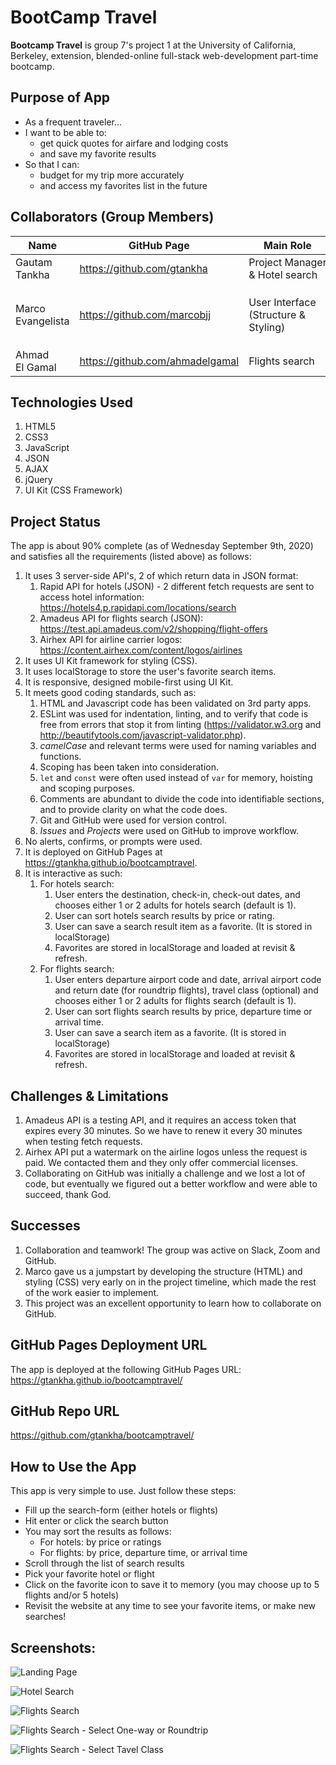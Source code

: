# BootCamp Travel
**Bootcamp Travel** is group 7's project 1 at the University of California, Berkeley, extension, blended-online full-stack web-development part-time bootcamp.

## Purpose of App
- As a frequent traveler...
- I want to be able to:
    - get quick quotes for airfare and lodging costs
    - and save my favorite results
- So that I can:
    - budget for my trip more accurately
    - and access my favorites list in the future

## Collaborators (Group Members)
| Name | GitHub Page | Main Role | Files |
| ---- | ----------- | --------- | ----- |
| Gautam Tankha | https://github.com/gtankha | Project Manager & Hotel search | `hotel.js` |
| Marco Evangelista | https://github.com/marcobjj | User Interface (Structure & Styling) | `index.html`, `style.css`, `script.js`, & `form-select.js` |
| Ahmad El Gamal | https://github.com/ahmadelgamal | Flights search | `flights.js` |

## Technologies Used
1. HTML5
2. CSS3
3. JavaScript
4. JSON
5. AJAX
6. jQuery
7. UI Kit (CSS Framework)

## Project Status
The app is about 90% complete (as of Wednesday September 9th, 2020) and satisfies all the requirements (listed above) as follows:
1. It uses 3 server-side API's, 2 of which return data in JSON format:
    1. Rapid API for hotels (JSON) - 2 different fetch requests are sent to access hotel information: https://hotels4.p.rapidapi.com/locations/search
    2. Amadeus API for flights search (JSON): https://test.api.amadeus.com/v2/shopping/flight-offers
    3. Airhex API for airline carrier logos: https://content.airhex.com/content/logos/airlines
2. It uses UI Kit framework for styling (CSS).
3. It uses localStorage to store the user's favorite search items.
4. It is responsive, designed mobile-first using UI Kit.
5. It meets good coding standards, such as:
    1. HTML and Javascript code has been validated on 3rd party apps.
    2. ESLint was used for indentation, linting, and to verify that code is free from errors that stop it from linting (https://validator.w3.org and http://beautifytools.com/javascript-validator.php).
    3. *camelCase* and relevant terms were used for naming variables and functions.
    4. Scoping has been taken into consideration.
    5. `let` and `const` were often used instead of `var` for memory, hoisting and scoping purposes.
    6. Comments are abundant to divide the code into identifiable sections, and to provide clarity on what the code does.
    7. Git and GitHub were used for version control.
    8. *Issues* and *Projects* were used on GitHub to improve workflow.
6. No alerts, confirms, or prompts were used.
7. It is deployed on GitHub Pages at https://gtankha.github.io/bootcamptravel.
8. It is interactive as such:
    1. For hotels search:
        1. User enters the destination, check-in, check-out dates, and chooses either 1 or 2 adults for hotels search (default is 1).
        2. User can sort hotels search results by price or rating.
        3. User can save a search result item as a favorite. (It is stored in localStorage)
        4. Favorites are stored in localStorage and loaded at revisit & refresh.
    2. For flights search:
        1. User enters departure airport code and date, arrival airport code and return date (for roundtrip flights), travel class (optional) and chooses either 1 or 2 adults for flights search (default is 1).
        2. User can sort flights search results by price, departure time or arrival time.
        3. User can save a search item as a favorite. (It is stored in localStorage)
        4. Favorites are stored in localStorage and loaded at revisit & refresh.

## Challenges & Limitations
1. Amadeus API is a testing API, and it requires an access token that expires every 30 minutes. So we have to renew it every 30 minutes when testing fetch requests.
2. Airhex API put a watermark on the airline logos unless the request is paid. We contacted them and they only offer commercial licenses.
3. Collaborating on GitHub was initially a challenge and we lost a lot of code, but eventually we figured out a better workflow and were able to succeed, thank God.

## Successes
1. Collaboration and teamwork! The group was active on Slack, Zoom and GitHub.
1. Marco gave us a jumpstart by developing the structure (HTML) and styling (CSS) very early on in the project timeline, which made the rest of the work easier to implement.
1. This project was an excellent opportunity to learn how to collaborate on GitHub.

## GitHub Pages Deployment URL
The app is deployed at the following GitHub Pages URL: https://gtankha.github.io/bootcamptravel/

## GitHub Repo URL
https://github.com/gtankha/bootcamptravel/

## How to Use the App
This app is very simple to use. Just follow these steps:
- Fill up the search-form (either hotels or flights)
- Hit enter or click the search button
- You may sort the results as follows:
    - For hotels: by price or ratings
    - For flights: by price, departure time, or arrival time
- Scroll through the list of search results
- Pick your favorite hotel or flight
- Click on the favorite icon to save it to memory (you may choose up to 5 flights and/or 5 hotels)
- Revisit the website at any time to see your favorite items, or make new searches!

## Screenshots:
![Landing Page](./assets/images/screen-shot-1.jpg)

![Hotel Search](./assets/images/screen-shot-3.jpg)

![Flights Search](./assets/images/screen-shot-2.jpg)

![Flights Search - Select One-way or Roundtrip](./assets/images/screen-shot-4.PNG)

![Flights Search - Select Tavel Class](./assets/images/screen-shot-5.PNG)